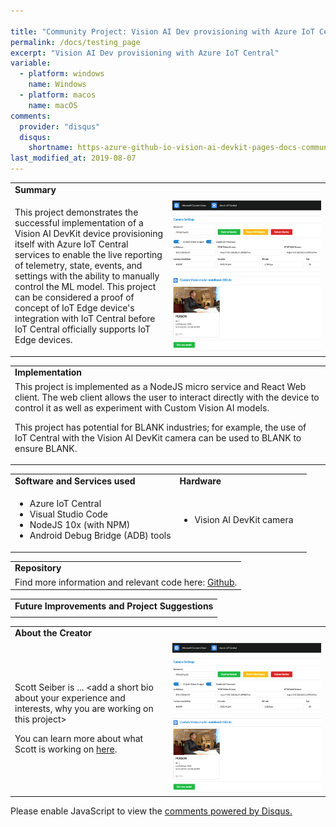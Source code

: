 ```yaml
---

title: "Community Project: Vision AI Dev provisioning with Azure IoT Central"
permalink: /docs/testing_page
excerpt: "Vision AI Dev provisioning with Azure IoT Central"
variable:
  - platform: windows
    name: Windows
  - platform: macos
    name: macOS
comments: 
  provider: "disqus"
  disqus: 
    shortname: https-azure-github-io-vision-ai-devkit-pages-docs-community-pr.disqus.com
last_modified_at: 2019-08-07
---
```

<html><table>
<tr><td>
<b> Summary </b> </td></tr>
<tr>
    <td width="50%">
    
This project demonstrates the successful implementation of a Vision AI DevKit device provisioning itself with Azure IoT Central services to enable the live reporting of telemetry, state, events, and settings with the ability to manually control the ML model. This project can be considered a proof of concept of IoT Edge device's integration with IoT Central before IoT Central officially supports IoT Edge devices.

<td width="50%"> <img src="images/community_iotcentral.PNG" alt="i"> </td>
</tr>
</table></html>

<html><table>
<tr><td>
<b> Implementation </b> </td></tr>

<tr><td>
This project is implemented as a NodeJS micro service and React Web client. The web client allows the user to interact directly with the device to control it as well as experiment with Custom Vision AI models.

This project has potential for BLANK industries; for example, the use of IoT Central with the Vision AI DevKit camera can be used to BLANK to ensure BLANK.
</td></tr>

 </table>
</html>


<html><table>

 <tr>
    <td> <b> Software and Services used</b> </td>
    <td> <b> Hardware </b> </td> 
    <td rowspan="24"></td> </tr>
 <tr>
    <td> <ul type="disc" >
            <li>Azure IoT Central</li>
            <li>Visual Studio Code</li>
            <li>NodeJS 10x (with NPM)</li>
            <li>Android Debug Bridge (ADB) tools</li>
         </ul> 
   </td> 
    <td> <ul type="disc">
            <li>Vision AI DevKit camera</li>
         </ul>
   </td>
 </tr>
 </table>
</html>


<html><table>
<tr><td>
<b> Repository </b> </td></tr>

<tr><td>
Find more information and relevant code here: <a href="https://github.com/sseiber/peabody-local-service/blob/master/README.md">Github</a>.
</td></tr>
 </table>
</html>

<html><table>
<tr><td>
<b> Future Improvements and Project Suggestions </b> </td></tr>

<tr><td>
  <add thoughts and ideas in terms of how "community" could develop these assets further to add functionality/application to project>
</td></tr>
 </table>
</html>

<html><table>
<tr><td>
<b> About the Creator </b> </td></tr>
<tr>
    <td width="50%">
    
Scott Seiber is ... <add a short bio about your experience and interests, why you are working on this project>

You can learn more about what Scott is working on <a href="https://github.com/sseiber">here</a>.

</td>
<td width="50%"> <img src="images/community_iotcentral.PNG" alt="i"> </td>
</tr>
</table></html>

<div id="disqus_thread"></div>
<script>

/**
*  RECOMMENDED CONFIGURATION VARIABLES: EDIT AND UNCOMMENT THE SECTION BELOW TO INSERT DYNAMIC VALUES FROM YOUR PLATFORM OR CMS.
*  LEARN WHY DEFINING THESE VARIABLES IS IMPORTANT: https://disqus.com/admin/universalcode/#configuration-variables*/
/*
var disqus_config = function () {
this.page.url = https://azure.github.io/Vision-AI-DevKit-Pages/docs/testing_page#;  // Replace PAGE_URL with your page's canonical URL variable
this.page.identifier = community_project_01; // Replace PAGE_IDENTIFIER with your page's unique identifier variable
};
*/
(function() { // DON'T EDIT BELOW THIS LINE
var d = document, s = d.createElement('script');
s.src = 'https://https-azure-github-io-vision-ai-devkit-pages.disqus.com/embed.js';
s.setAttribute('data-timestamp', +new Date());
(d.head || d.body).appendChild(s);
})();
</script>
<noscript>Please enable JavaScript to view the <a href="https://disqus.com/?ref_noscript">comments powered by Disqus.</a></noscript>
                            


